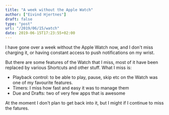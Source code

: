 ```yaml
---
title: "A week without the Apple Watch"
author: ["Eivind Hjertnes"]
draft: false
type: "post"
url: "/2019/06/15/watch"
date: 2019-06-15T17:23:55+02:00
---
```


I have gone over a week without the Apple Watch now, and I don't miss charging it, or having constant access to push notifications on my wrist.

But there are some features of the Watch that I miss, most of it have been replaced by various Shortcuts and other stuff. What I miss is:

-   Playback control: to be able to play, pause, skip etc on the Watch was one of my favourite features.
-   Timers: I miss how fast and easy it was to manage them
-   Due and Drafts: two of very few apps that is awesome

At the moment I don't plan to get back into it, but I might if I continue to miss the fatures.
